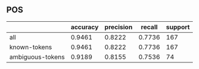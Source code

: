 
## POS

|                  | accuracy | precision | recall | support |
|------------------|----------|-----------|--------|---------|
| all              | 0.9461   | 0.8222    | 0.7736 | 167     |
| known-tokens     | 0.9461   | 0.8222    | 0.7736 | 167     |
| ambiguous-tokens | 0.9189   | 0.8155    | 0.7536 | 74      |

